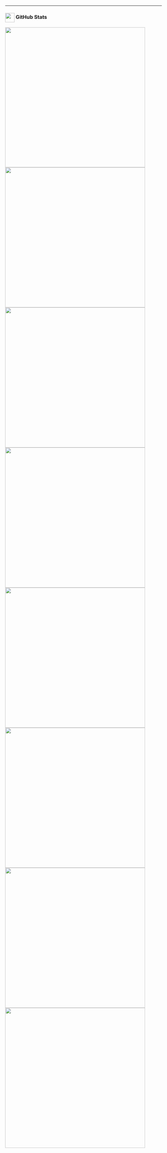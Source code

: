 <hr>



<h3>
<img align="center" src="https://cdn-icons-png.flaticon.com/512/10364/10364377.png " width="30">
GitHub Stats
</h3>
<a href="https://github.com/sidarduygu">
<img align="center" src="https://github-readme-stats.vercel.app/api?username=uyanik13&show_icons=true&line_height=27&count_private=true&layout=compact&theme=dark&show_icons=true" width="450">
</a>
<a href="https://github.com/sidarduygu">
<img align="center" src="https://github-readme-stats.vercel.app/api/top-langs/?username=uyanik13&layout=compact&theme=dark&show_icons=true" width="450">
</a>

<a href="https://github.com/sidarduygu/Laravel-8-Ecommerce-Panel-with-VUE-JS">
<img align="center" src="https://github-readme-stats.vercel.app/api/pin?username=uyanik13&repo=Laravel-8-Ecommerce-Panel-with-VUE-JS&title_color=fff&icon_color=f9f9f9&text_color=9f9f9f&bg_color=151515" width="450">
</a>
<a href="https://github.com/sidarduygu/shopier-payment-codeigniter">
<img align="center" src="https://github-readme-stats.vercel.app/api/pin?username=uyanik13&repo=shopier-payment-codeigniter&title_color=fff&icon_color=f9f9f9&text_color=9f9f9f&bg_color=151515" width="450">
</a>

<a href="https://github.com/sidarduygu/dro-seo-analyzer">
<img align="center" src="https://github-readme-stats.vercel.app/api/pin?username=uyanik13&repo=dro-seo-analyzer&title_color=fff&icon_color=f9f9f9&text_color=9f9f9f&bg_color=151515" width="450">
</a>
<a href="https://github.com/sidarduygu/Node-Restfull-API-with-Mongo">
<img align="center" src="https://github-readme-stats.vercel.app/api/pin?username=uyanik13&repo=Node-Restfull-API-with-Mongo&title_color=fff&icon_color=f9f9f9&text_color=9f9f9f&bg_color=151515" width="450">
</a>

<a href="https://github.com/sidarduygu/linkedin-clone">
<img align="center" src="https://github-readme-stats.vercel.app/api/pin?username=uyanik13&repo=linkedin-clone&title_color=fff&icon_color=f9f9f9&text_color=9f9f9f&bg_color=151515" width="450">
</a>
<a href="https://github.com/sidarduygu/Laravel-7-8-Sweet-Alert-">
<img align="center" src="https://github-readme-stats.vercel.app/api/pin?username=uyanik13&repo=Laravel-7-8-Sweet-Alert-&title_color=fff&icon_color=f9f9f9&text_color=9f9f9f&bg_color=151515" width="450">
</a>







